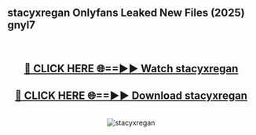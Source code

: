 <h2>stacyxregan Onlyfans Leaked New Files (2025) gnyl7</h2>
<br>
<div align="center">
<h2><a href="https://mediafiles.top/stacyxregan&ref=git" rel="nofollow">🔴 CLICK HERE 🌐==►► Watch stacyxregan</a></h2>
<h2><a href="https://mediafiles.top/stacyxregan&ref=git" rel="nofollow">🔴 CLICK HERE 🌐==►► Download stacyxregan</a></h2>
<br>
<a href="https://mediafiles.top/stacyxregan&ref=git" rel="nofollow" data-target="animated-image.originalLink"><img src="https://i.ibb.co.com/xMMVF88/686577567.gif" alt="stacyxregan" style="max-width: 100%; display: inline-block;" data-target="animated-image.originalImage"></a>
</div>
<br>
<br>